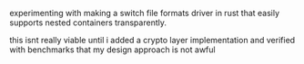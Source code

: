 experimenting with making a switch file formats driver in rust that easily supports nested containers transparently. 

this isnt really viable until i added a crypto layer implementation and verified with benchmarks that my design approach is not awful